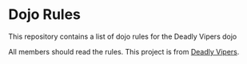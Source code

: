 Dojo Rules
==========

This repository contains a list of dojo rules for the Deadly Vipers dojo

All members should read the rules. This project is from [Deadly Vipers](https://github.com/deadlyvipers).
